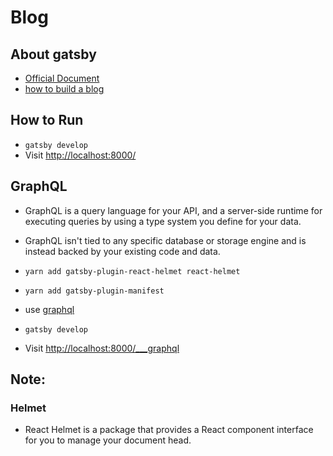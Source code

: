 # Blog

## About gatsby
- [Official Document](https://www.gatsbyjs.org/)
- [how to build a blog](https://codeburst.io/build-a-blog-using-gatsby-js-react-8561bfe8fc91)

## How to Run
- `gatsby develop`
- Visit [http://localhost:8000/](http://localhost:8000/)

## GraphQL
- GraphQL is a query language for your API, and a server-side runtime for executing queries by using a type system you define for your data.
- GraphQL isn't tied to any specific database or storage engine and is instead backed by your existing code and data.

- `yarn add gatsby-plugin-react-helmet react-helmet`
- `yarn add gatsby-plugin-manifest`
- use [graphql](https://graphql.org/learn/)
- `gatsby develop`
- Visit [http://localhost:8000/___graphql](http://localhost:8000/___graphql)

## Note:

### Helmet
- React Helmet is a package that provides a React component interface for you to manage your document head.

